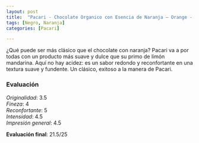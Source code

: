 ```yaml
---
layout: post
title:  "Pacari - Chocolate Organico con Esencia de Naranja – Orange - 60% Cacao"
tags: [Negro, Naranja] 
categories: [Pacari]

---
```


¿Qué puede ser más clásico que el chocolate con naranja? Pacari va a por todas con un producto más suave y dulce que su primo de limón mandarina. Aquí no hay acidez: es un sabor redondo y reconfortante en una textura suave y fundente. 
Un clásico, exitoso a la manera de Pacari.

### Evaluación

_Originalidad_: 3.5  
_Fineza_: 4  
_Reconfortante_: 5  
_Intensidad_: 4.5  
_Impresión general_: 4.5

**Evaluación final**: 21.5/25

